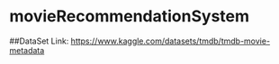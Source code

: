 # movieRecommendationSystem

##DataSet Link: https://www.kaggle.com/datasets/tmdb/tmdb-movie-metadata
